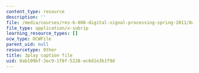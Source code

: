 ```yaml
---
content_type: resource
description: ''
file: /media/courses/res-6-008-digital-signal-processing-spring-2011/8ab109bf3ec91f8f5228ec6d1e3b1f9d_OQNR099y8mM.srt
file_type: application/x-subrip
learning_resource_types: []
ocw_type: OCWFile
parent_uid: null
resourcetype: Other
title: 3play caption file
uid: 8ab109bf-3ec9-1f8f-5228-ec6d1e3b1f9d
---
```

